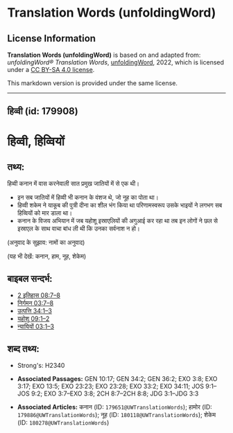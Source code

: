 # Translation Words (unfoldingWord)

## License Information

**Translation Words (unfoldingWord)** is based on and adapted from: _unfoldingWord® Translation Words_, [unfoldingWord](https://unfoldingword.org/utw), 2022, which is licensed under a [CC BY-SA 4.0 license](https://creativecommons.org/licenses/by-sa/4.0/legalcode.en).

This markdown version is provided under the same license.



--------------------------------

## हिव्वी (id: 179908)

हिव्वी, हिव्वियों
=================

तथ्य:
-----

हिव्वी कनान में वास करनेवाली सात प्रमुख जातियों में से एक थी।

* इन सब जातियों में हिव्वी भी कनान के वंशज थे, जो नूह का पोता था।
* हिव्वी शकेम ने याकूब की पुत्री दीना का शील भंग किया था परिणामस्वरूप उसके भाइयों ने लगभग सब हिव्वियों को मार डाला था।
* कनान के विजय अभियान में जब यहोशू इस्राएलियों की अगुआई कर रहा था तब इन लोगों ने छल से इस्राएल के साथ वाचा बांध ली थी कि उनका सर्वनाश न हो।

(अनुवाद के सुझाव: नामों का अनुवाद)

(यह भी देखें: कनान, हाम, नूह, शेकेम)

बाइबल सन्दर्भ:
--------------

* [2 इतिहास 08:7–8](https://ref.ly/2Chr0:0)
* [निर्गमन 03:7–8](https://ref.ly/Exod3:7-Exod3:8)
* [उत्पत्ति 34:1–3](https://ref.ly/Gen34:1-Gen34:3)
* [यहोशू 09:1–2](https://ref.ly/Josh9:1-Josh9:2)
* [न्यायियों 03:1–3](https://ref.ly/Judg3:1-Judg3:3)

शब्द तथ्य:
----------

* Strong's: H2340

* **Associated Passages:** GEN 10:17; GEN 34:2; GEN 36:2; EXO 3:8; EXO 3:17; EXO 13:5; EXO 23:23; EXO 23:28; EXO 33:2; EXO 34:11; JOS 9:1–JOS 9:2; EXO 3:7–EXO 3:8; 2CH 8:7–2CH 8:8; JDG 3:1–JDG 3:3
* **Associated Articles:** कनान (ID: `179651@UWTranslationWords`); हामोर (ID: `179886@UWTranslationWords`); नूह (ID: `180118@UWTranslationWords`); शेकेम (ID: `180278@UWTranslationWords`)

